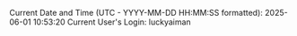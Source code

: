 Current Date and Time (UTC - YYYY-MM-DD HH:MM:SS formatted): 2025-06-01 10:53:20
Current User's Login: luckyaiman
